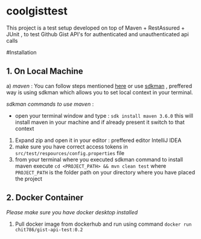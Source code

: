 # coolgisttest

This project is a test setup developed on top of Maven + RestAssured + JUnit , to test Github Gist API's for authenticated and unauthenticated api calls

#Installation 

## 1. On Local Machine

a) _maven_ : You can follow steps mentioned [here](https://maven.apache.org/install.html) or use [sdkman](https://sdkman.io/install) , preffered way is using sdkman which allows you to set local context in your terminal.

_sdkman commands to use maven_ : 

- open your terminal window and type : `sdk install maven 3.6.0`
this will install maven in your machine and if already present it switch to that context

1. Expand zip and open it in your editor : preffered editor IntelliJ IDEA
1. make sure you have correct access tokens in `src/test/respources/config.properties` file
1. from your terminal where you executed sdkman command to install maven execute `cd <PROJECT_PATH> && mvn clean test` where `PROJECT_PATH` is the folder path on your directory where you have placed the project 

## 2. Docker Container 

*Please make sure you have docker desktop installed*

1. Pull docker image from dockerhub and run using command `docker run chit786/gist-api-test:0.2`
  